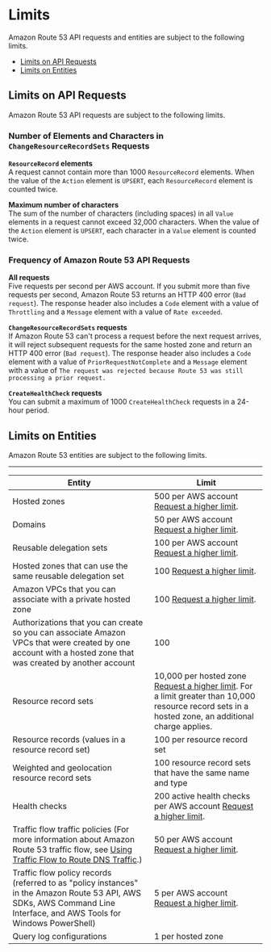 # Limits<a name="DNSLimitations"></a>

Amazon Route 53 API requests and entities are subject to the following limits\.


+ [Limits on API Requests](#limits-api-requests)
+ [Limits on Entities](#limits-api-entities)

## Limits on API Requests<a name="limits-api-requests"></a>

Amazon Route 53 API requests are subject to the following limits\.

### Number of Elements and Characters in `ChangeResourceRecordSets` Requests<a name="limits-api-requests-changeresourcerecordsets"></a>

**`ResourceRecord` elements**  
A request cannot contain more than 1000 `ResourceRecord` elements\. When the value of the `Action` element is `UPSERT`, each `ResourceRecord` element is counted twice\.

**Maximum number of characters**  
The sum of the number of characters \(including spaces\) in all `Value` elements in a request cannot exceed 32,000 characters\. When the value of the `Action` element is `UPSERT`, each character in a `Value` element is counted twice\.

### Frequency of Amazon Route 53 API Requests<a name="limits-api-requests-route-53"></a>

**All requests**  
Five requests per second per AWS account\. If you submit more than five requests per second, Amazon Route 53 returns an HTTP 400 error \(`Bad request`\)\. The response header also includes a `Code` element with a value of `Throttling` and a `Message` element with a value of `Rate exceeded`\.

**`ChangeResourceRecordSets` requests**  
If Amazon Route 53 can't process a request before the next request arrives, it will reject subsequent requests for the same hosted zone and return an HTTP 400 error \(`Bad request`\)\. The response header also includes a `Code` element with a value of `PriorRequestNotComplete` and a `Message` element with a value of `The request was rejected because Route 53 was still processing a prior request.`

**`CreateHealthCheck` requests**  
You can submit a maximum of 1000 `CreateHealthCheck` requests in a 24\-hour period\.

## Limits on Entities<a name="limits-api-entities"></a>

Amazon Route 53 entities are subject to the following limits\.


****  

| Entity | Limit | 
| --- | --- | 
| Hosted zones | 500 per AWS account [Request a higher limit](https://console.aws.amazon.com/support/home#/case/create?issueType=service-limit-increase&limitType=service-code-route53)\. | 
| Domains | 50 per AWS account [Request a higher limit](https://console.aws.amazon.com/support/home#/case/create?issueType=service-limit-increase&limitType=service-code-route53)\. | 
| Reusable delegation sets | 100 per AWS account [Request a higher limit](https://console.aws.amazon.com/support/home#/case/create?issueType=service-limit-increase&limitType=service-code-route53)\. | 
| Hosted zones that can use the same reusable delegation set  | 100 [Request a higher limit](https://console.aws.amazon.com/support/home#/case/create?issueType=service-limit-increase&limitType=service-code-route53)\. | 
| Amazon VPCs that you can associate with a private hosted zone | 100 [Request a higher limit](https://console.aws.amazon.com/support/home#/case/create?issueType=service-limit-increase&limitType=service-code-route53)\. | 
| Authorizations that you can create so you can associate Amazon VPCs that were created by one account with a hosted zone that was created by another account | 100 | 
| Resource record sets | 10,000 per hosted zone [Request a higher limit](https://console.aws.amazon.com/support/home#/case/create?issueType=service-limit-increase&limitType=service-code-route53)\. For a limit greater than 10,000 resource record sets in a hosted zone, an additional charge applies\.  | 
| Resource records \(values in a resource record set\) | 100 per resource record set | 
| Weighted and geolocation resource record sets | 100 resource record sets that have the same name and type | 
| Health checks | 200 active health checks per AWS account [Request a higher limit](https://console.aws.amazon.com/support/home#/case/create?issueType=service-limit-increase&limitType=service-code-route53)\. | 
| Traffic flow traffic policies \(For more information about Amazon Route 53 traffic flow, see [Using Traffic Flow to Route DNS Traffic](traffic-flow.md)\.\) | 50 per AWS account [Request a higher limit](https://console.aws.amazon.com/support/home#/case/create?issueType=service-limit-increase&limitType=service-code-route53)\. | 
| Traffic flow policy records \(referred to as "policy instances" in the Amazon Route 53 API, AWS SDKs, AWS Command Line Interface, and AWS Tools for Windows PowerShell\) | 5 per AWS account [Request a higher limit](https://console.aws.amazon.com/support/home#/case/create?issueType=service-limit-increase&limitType=service-code-route53)\. | 
| Query log configurations | 1 per hosted zone | 